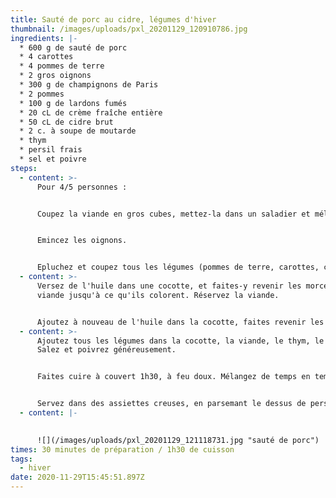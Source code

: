 ```yaml
---
title: Sauté de porc au cidre, légumes d'hiver
thumbnail: /images/uploads/pxl_20201129_120910786.jpg
ingredients: |-
  * 600 g de sauté de porc
  * 4 carottes
  * 4 pommes de terre
  * 2 gros oignons
  * 300 g de champignons de Paris
  * 2 pommes 
  * 100 g de lardons fumés
  * 20 cL de crème fraîche entière
  * 50 cL de cidre brut
  * 2 c. à soupe de moutarde
  * thym
  * persil frais
  * sel et poivre
steps:
  - content: >-
      Pour 4/5 personnes :


      Coupez la viande en gros cubes, mettez-la dans un saladier et mélangez avec la moutarde.


      Emincez les oignons.


      Epluchez et coupez tous les légumes (pommes de terre, carottes, champignons, pommes) en gros morceaux.
  - content: >-
      Versez de l'huile dans une cocotte, et faites-y revenir les morceaux de
      viande jusqu'à ce qu'ils colorent. Réservez la viande.


      Ajoutez à nouveau de l'huile dans la cocotte, faites revenir les oignons et les lardons. Dès que les oignons deviennent translucides, ajoutez les champignons et faites cuire environ 5 minutes.
  - content: >-
      Ajoutez tous les légumes dans la cocotte, la viande, le thym, le cidre.
      Salez et poivrez généreusement.


      Faites cuire à couvert 1h30, à feu doux. Mélangez de temps en temps. A la fin de la cuisson, ajoutez la crème fraîche puis mélangez.


      Servez dans des assiettes creuses, en parsemant le dessus de persil ciselé finement.
  - content: |-
      

      ![](/images/uploads/pxl_20201129_121118731.jpg "sauté de porc")
times: 30 minutes de préparation / 1h30 de cuisson
tags:
  - hiver
date: 2020-11-29T15:45:51.897Z
---
```

